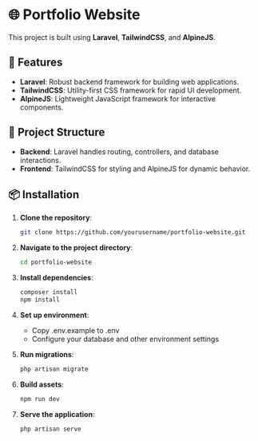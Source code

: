 # 🌐 Portfolio Website

This project is built using **Laravel**, **TailwindCSS**, and **AlpineJS**.

## 🚀 Features

- **Laravel**: Robust backend framework for building web applications.
- **TailwindCSS**: Utility-first CSS framework for rapid UI development.
- **AlpineJS**: Lightweight JavaScript framework for interactive components.

## 📂 Project Structure

- **Backend**: Laravel handles routing, controllers, and database interactions.
- **Frontend**: TailwindCSS for styling and AlpineJS for dynamic behavior.

## 📦 Installation

1. **Clone the repository**:
   ```bash
   git clone https://github.com/yourusername/portfolio-website.git

2. **Navigate to the project directory**:
    ```bash
    cd portfolio-website

3. **Install dependencies**:
    ```bash
    composer install
    npm install
   
4. **Set up environment**:
    - Copy .env.example to .env
    - Configure your database and other environment settings

5. **Run migrations**:
    ```bash
    php artisan migrate

6. **Build assets**:
     ```bash
    npm run dev

7. **Serve the application**:
     ```bash
    php artisan serve
